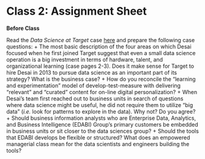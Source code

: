 # Class 2: Assignment Sheet

**Before Class**

Read the *Data Science at Target* case [here]() and prepare the following case questions:
	+ The most basic description of the four areas on which Desai focused when he first joined Target suggest that even a small data science operation is a big investment in terms of hardware, talent, and organizational learning (case pages 2-3). Does it make sense for Target to hire Desai in 2013 to pursue data science as an important part of its strategy? What is the business case?
	+ How do you reconcile the “learning and experimentation” model of develop-test-measure with delivering “relevant” and “curated” content for on-line digital personalization?
	+ When Desai’s team first reached out to business units in search of questions where data science might be useful, he did not require them to utilize “big data” (*i.e.* look for patterns to explore in the data). Why not? Do you agree?
	+ Should business information analysts who are Enterprise Data, Analytics, and Business Intelligence (EDABI) Group’s primary customers be embedded in business units or sit closer to the data sciences group?
	+ Should the tools that EDABI develops be flexible or structured? What does an empowered managerial class mean for the data scientists and engineers building the tools?


